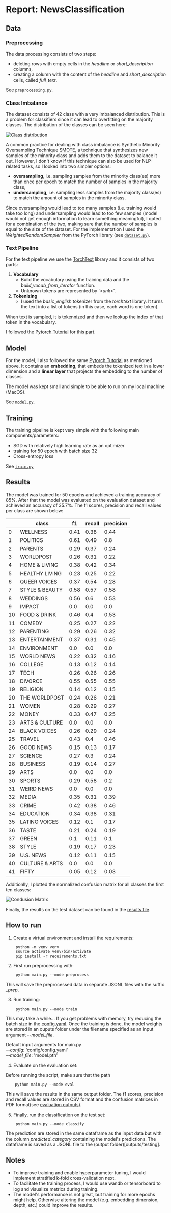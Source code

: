 # Report: NewsClassification

## Data
### Preprocessing
The data processing consists of two steps:

- deleting rows with empty cells in the *headline* or *short_description* columns,
- creating a column with the content of the *headline* and *short_description* cells, called *full_text*.

See [`preprocessing.py`](scripts/preprocessing.py).

### Class Imbalance
The dataset consists of 42 class with a very imbalanced distribution. This is a problem for classifiers since it can lead to overfitting on the majority classes. The distribution of the classes can be seen here:

![Class distribution](docs/category_count.png)

A common practice for dealing with class imbalance is Synthetic Minority Oversampling Technique [SMOTE](https://arxiv.org/abs/1106.1813), a technique that synthesizes new samples of the minority class and adds them to the dataset to balance it out. However, I don't know if this technique can also be used for NLP-related tasks, so I looked into two simpler options:

- **oversampling**, i.e. sampling samples from the minority class(es) more than once per epoch to match the number of samples in the majority class,
- **undersampling**, i.e. sampling less samples from the majority class(es) to match the amount of samples in the minority class.

Since oversampling would lead to too many samples (i.e. training would  take too long) and undersampling would lead to too few samples (model would not get enough information to learn something meaningful), I opted for a combination of the two, making sure that the number of samples is equal to the size of the dataset. For the implementation I used the *WeightedRandomSampler* from the PyTorch library (see [`dataset.py`](scripts/dataset.py)).

### Text Pipeline
For the text pipeline we use the [TorchText](https://pytorch.org/text/stable/index.html) library and it consists of two parts:

1) **Vocabulary**
   - Build the vocabulary using the training data and the *build_vocab_from_iterator* function.
   - Unknown tokens are represented by '<*unk*>'.
2) **Tokenizing**
   -  I used the *basic_english* tokenizer from the *torchtext* library. It turns the text into a list of tokens (in this case, each word is one token).
  

When text is sampled, it is tokennized and then we lookup the index of that token in the vocabulary.

I followed the [Pytorch Tutorial](https://pytorch.org/tutorials/beginner/text_sentiment_ngrams_tutorial.html) for this part.

## Model
For the model, I also followed the same [Pytorch Tutorial](https://pytorch.org/tutorials/beginner/text_sentiment_ngrams_tutorial.html) as mentioned above. It contains an **embedding**, that embeds the tokenized text in a lower dimension and a **linear layer** that projects the embedding to the number of classes.

The model was kept small and simple to be able to run on my local machine (MacOS).

See [`model.py`](scripts/model.py).

## Training
The training pipeline is kept very simple with the following main components/parameters:

- SGD with relatively high learning rate as an optimizer
- training for 50 epoch with batch size 32
- Cross-entropy loss

See [`train.py`](scripts/train.py)

## Results
The model was trained for 50 epochs and achieved a training accuracy of 85%. After that the model was evaluated on the evaluation dataset and achieved an accuracy of 35.7%. The f1 scores, precision and recall values per class are shown below:

|     | class          | f1   | recall | precision |
| --- | -------------- | ---- | ------ | --------- |
| 0   | WELLNESS       | 0.41 | 0.38   | 0.44      |
| 1   | POLITICS       | 0.61 | 0.49   | 0.8       |
| 2   | PARENTS        | 0.29 | 0.37   | 0.24      |
| 3   | WORLDPOST      | 0.26 | 0.31   | 0.22      |
| 4   | HOME & LIVING  | 0.38 | 0.42   | 0.34      |
| 5   | HEALTHY LIVING | 0.23 | 0.25   | 0.22      |
| 6   | QUEER VOICES   | 0.37 | 0.54   | 0.28      |
| 7   | STYLE & BEAUTY | 0.58 | 0.57   | 0.58      |
| 8   | WEDDINGS       | 0.56 | 0.6    | 0.53      |
| 9   | IMPACT         | 0.0  | 0.0    | 0.0       |
| 10  | FOOD & DRINK   | 0.46 | 0.4    | 0.53      |
| 11  | COMEDY         | 0.25 | 0.27   | 0.22      |
| 12  | PARENTING      | 0.29 | 0.26   | 0.32      |
| 13  | ENTERTAINMENT  | 0.37 | 0.31   | 0.45      |
| 14  | ENVIRONMENT    | 0.0  | 0.0    | 0.0       |
| 15  | WORLD NEWS     | 0.22 | 0.32   | 0.16      |
| 16  | COLLEGE        | 0.13 | 0.12   | 0.14      |
| 17  | TECH           | 0.26 | 0.26   | 0.26      |
| 18  | DIVORCE        | 0.55 | 0.55   | 0.55      |
| 19  | RELIGION       | 0.14 | 0.12   | 0.15      |
| 20  | THE WORLDPOST  | 0.24 | 0.26   | 0.21      |
| 21  | WOMEN          | 0.28 | 0.29   | 0.27      |
| 22  | MONEY          | 0.33 | 0.47   | 0.25      |
| 23  | ARTS & CULTURE | 0.0  | 0.0    | 0.0       |
| 24  | BLACK VOICES   | 0.26 | 0.29   | 0.24      |
| 25  | TRAVEL         | 0.43 | 0.4    | 0.46      |
| 26  | GOOD NEWS      | 0.15 | 0.13   | 0.17      |
| 27  | SCIENCE        | 0.27 | 0.3    | 0.24      |
| 28  | BUSINESS       | 0.19 | 0.14   | 0.27      |
| 29  | ARTS           | 0.0  | 0.0    | 0.0       |
| 30  | SPORTS         | 0.29 | 0.58   | 0.2       |
| 31  | WEIRD NEWS     | 0.0  | 0.0    | 0.0       |
| 32  | MEDIA          | 0.35 | 0.31   | 0.39      |
| 33  | CRIME          | 0.42 | 0.38   | 0.46      |
| 34  | EDUCATION      | 0.34 | 0.38   | 0.31      |
| 35  | LATINO VOICES  | 0.12 | 0.1    | 0.17      |
| 36  | TASTE          | 0.21 | 0.24   | 0.19      |
| 37  | GREEN          | 0.1  | 0.11   | 0.1       |
| 38  | STYLE          | 0.19 | 0.17   | 0.23      |
| 39  | U.S. NEWS      | 0.12 | 0.11   | 0.15      |
| 40  | CULTURE & ARTS | 0.0  | 0.0    | 0.0       |
| 41  | FIFTY          | 0.05 | 0.12   | 0.03      |

Additionlly, I plotted the normalized confusion matrix for all classes
the first ten classes:

![Condusion Matrix](docs/confusion_matrix.png)

Finally, the results on the test dataset can be found in the [results file](outputs/testing/test_results.jsonl).


## How to run
1) Create a virtual environment and install the requirements:

        python -m venv venv
        source activate venv/bin/activate
        pip install -r requirements.txt

2) First run preprocessing with:

        python main.py --mode preprocess

This will save the preprocessed data in separate JSONL files with the suffix *_prep*.

3) Run training:
   
        python main.py --mode train

This may take a while... If you get problems with memory, try reducing the batch size in the [config.yaml](config/config.yaml). Once the training is done, the model weights are stored in an ouputs folder under the filename specified as an input argument *--model_file*.

Default input arguments for main.py\
*--config*: 'config/config.yaml'\
*--model_file*: 'model.pth'

4) Evaluate on the evaluation set:

Before running the script, make sure that the path

        python main.py --mode eval

This will save the results in the same output folder. The f1 scores, precision and recall values are stored in CSV format and the confusion matrices in PDF format(see [evaluation outputs](outputs/evaluation)).

5) Finally, run the classification on the test set:

        python main.py --mode classify

The prediction are stored in the same dataframe as the input data but with the column *predicted_category* containing the model's predictions. The dataframe is saved as a JSONL file to the (output folder)[outputs/testing].

## Notes
- To improve training and enable hyperparameter tuning, I would implement stratified k-fold cross-validation next.
- To facilitate the training process, I would use wandb or tensorboard to log and visualize metrics during training.
- The model's performance is not great, but training for more epochs might help. Otherwise altering the model (e.g. embedding dimension, depth, etc.) could improve the results.
